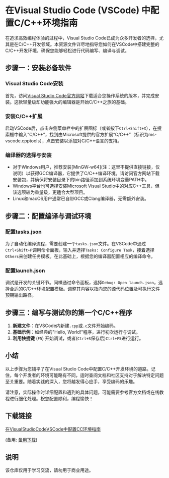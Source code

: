 # 在Visual Studio Code (VSCode) 中配置C/C++环境指南

在追求高效编程体验的过程中，Visual Studio Code已成为众多开发者的选择，尤其是在C/C++开发领域。本资源文件详尽地指导您如何在VSCode中搭建完整的C/C++开发环境，确保您能够轻松进行代码编写、编译与调试。

## 步骤一：安装必备软件

### Visual Studio Code安装
首先，访问[Visual Studio Code官方网站](https://code.visualstudio.com/)下载适合您操作系统的版本，并完成安装。这款轻量级却功能强大的编辑器是开始C/C++之旅的基础。

### 安装C/C++扩展
启动VSCode后，点击左侧菜单栏中的扩展图标（或者按下`Ctrl+Shift+X`），在搜索框中输入“C/C++”，找到由Microsoft提供的官方扩展“C/C++”（标识为ms-vscode.cpptools），点击安装以添加对C/C++语言的支持。

### 编译器的选择与安装
- 对于Windows用户，推荐安装[MinGW-w64](注：这里不提供直接链接，仅说明）以获得GCC编译器，它提供了C/C++编译环境。请访问官方网站下载安装包，并确保将安装目录下的bin路径添加到系统环境变量PATH中。
- Windows平台也可选择安装Microsoft Visual Studio中的对应C++工具，但该选项较为重量级，更适合大型项目。
- Linux和macOS用户通常已自带GCC或Clang编译器，无需额外安装。

## 步骤二：配置编译与调试环境

### 配置tasks.json
为了自动化编译流程，需要创建一个`tasks.json`文件。在VSCode中通过`Ctrl+Shift+P`调用命令面板，输入并选择`Tasks: Configure Task`，接着选择`Others`来创建任务模板。在此基础上，根据您的编译器配置相应的编译命令。

### 配置launch.json
调试是开发的关键环节。同样通过命令面板，选择`Debug: Open launch.json`，选择合适的C/C++环境配置模板。调整其内容以指向您的源代码位置及可执行文件预期输出路径。

## 步骤三：编写与测试你的第一个C/C++程序

1. **新建文件**：在VSCode内新建`.cpp`或`.c`文件开始编码。
2. **基础示例**：如经典的"Hello, World!"程序，进行初次运行与调试。
3. **利用快捷键** (`F5`) 开始调试，或者(`Ctrl+S`保存后)`Ctrl+F5`进行运行。

## 小结

以上步骤为您铺平了在Visual Studio Code中配置C/C++开发环境的道路。记住，每个开发者的环境可能略有不同，适时查阅文档和社区支持对于解决特定问题至关重要。随着实践的深入，您将越发得心应手，享受编码的乐趣。

请注意，实际操作时详细配置和遇到的具体问题，可能需要参考官方文档或在线教程进行细化处理。祝您配置顺利，编程愉快！

## 下载链接
[在VisualStudioCodeVSCode中配置CC环境指南](https://pan.quark.cn/s/b56525457228) 

(备用: [备用下载](https://pan.baidu.com/s/1KH5MWtEdnZQHzO5qhSjJXg?pwd=1234))

## 说明

该仓库仅用于学习交流，请勿用于商业用途。

